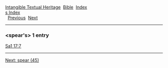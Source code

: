 [Intangible Textual Heritage](../../index)  [Bible](../index) 
[Index](index)   
[s Index](_s_)  
  [Previous](c10757)  [Next](c10759) 

------------------------------------------------------------------------

### &lt;spear's&gt; 1 entry

[Sa1 17:7](../kjv/sa1017.htm#007)  

------------------------------------------------------------------------

[Next: spear (45)](c10759)
